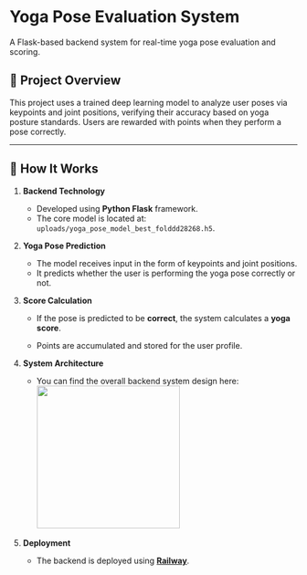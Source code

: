 # Yoga Pose Evaluation System

A Flask-based backend system for real-time yoga pose evaluation and scoring.

## 🚀 Project Overview

This project uses a trained deep learning model to analyze user poses via keypoints and joint positions, verifying their accuracy based on yoga posture standards. Users are rewarded with points when they perform a pose correctly.

---

## 🧠 How It Works

1. **Backend Technology**  
   - Developed using **Python Flask** framework.
   - The core model is located at:  
     `uploads/yoga_pose_model_best_folddd28268.h5`.

2. **Yoga Pose Prediction**  
   - The model receives input in the form of keypoints and joint positions.
   - It predicts whether the user is performing the yoga pose correctly or not.

3. **Score Calculation**  
   - If the pose is predicted to be **correct**, the system calculates a **yoga score**.
   
   - Points are accumulated and stored for the user profile.

4. **System Architecture**  
   - You can find the overall backend system design here:  
      <img src="`assets/systemarchitecturebackend.png`" width="250"/>

5. **Deployment**  
   - The backend is deployed using [**Railway**](https://railway.app).


